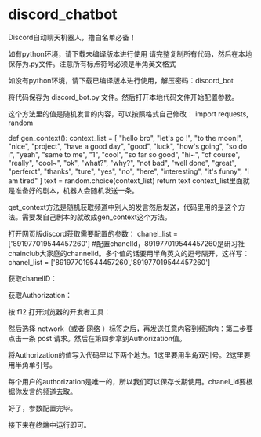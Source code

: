 # discord_chatbot
Discord自动聊天机器人，撸白名单必备！


如有python环境，请下载未编译版本进行使用
请完整复制所有代码，然后在本地保存为.py文件。注意所有标点符号必须是半角英文格式

如没有python环境，请下载已编译版本进行使用，解压密码：discord_bot


将代码保存为 discord_bot.py 文件。然后打开本地代码文件开始配置参数。

这个方法里的值是随机发言的内容，可以按照格式自己修改：
import requests, random

def gen_context():
    context_list = [
        "hello bro", "let's go !", "to the moon!", "nice", "project", "have a good day",
        "good", "luck", "how's going", "so do i", "yeah", "same to me", "1", "cool", "so far so good",
        "hi~", "of course", "really", "cool~", "ok", "what?", "why?", "not bad", "well done", "great",
        "perferct", "thanks", "ture", "yes", "no", "here", "interesting", "it's funny", "i am tired"
    ]
    text = random.choice(context_list)
    return text
context_list里面就是准备好的剧本，机器人会随机发送一条。

get_context方法是随机获取频道中别人的发言然后发送，代码里用的是这个方法。需要发自己剧本的就改成gen_context这个方法。

打开网页版discord获取需要配置的参数：
chanel_list = ['891977019544457260'] #配置chanelId，891977019544457260是研习社chainclub大家庭的channelid。多个值的话要用半角英文的逗号隔开，这样写：chanel_list = ['891977019544457260','891977019544457260']

获取chanelID：



获取Authorization：

按 f12 打开浏览器的开发者工具：

然后选择 network（或者 网络 ）标签之后，再发送任意内容到频道内：第二步要点击一条 post 请求。然后在第四步拿到Authorization值。



将Authorization的值写入代码里以下两个地方。1这里要用半角双引号。2这里要用半角单引号。



每个用户的authorization是唯一的，所以我们可以保存长期使用。chanel_id要根据你发言的频道去取。

好了，参数配置完毕。

接下来在终端中运行即可。
